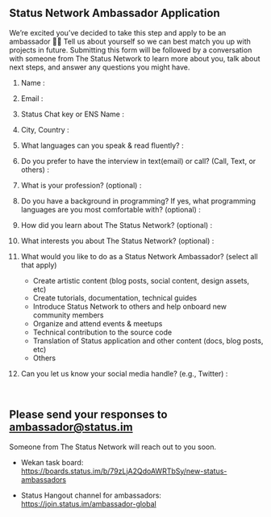 ## Status Network Ambassador Application

We’re excited you’ve decided to take this step and apply to be an ambassador  🙌🏻 Tell us about yourself so we can best match you up with projects in future. Submitting this form will be followed by a conversation with someone from The Status Network to learn more about you, talk about next steps, and answer any questions you might have.

1. Name : 

2. Email : 

3. Status Chat key or ENS Name : 

4. City, Country : 

5. What languages can you speak & read fluently? : 

6. Do you prefer to have the interview in text(email) or call? (Call, Text, or others) : 

7. What is your profession? (optional) : 

8. Do you have a background in programming? If yes, what programming languages are you most comfortable with? (optional) : 

9. How did you learn about The Status Network? (optional) : 

10. What interests you about The Status Network? (optional) : 

11. What would you like to do as a Status Network Ambassador? (select all that apply)
    - Create artistic content (blog posts, social content, design assets, etc)
    - Create tutorials, documentation, technical guides
    - Introduce Status Network to others and help onboard new community members
    - Organize and attend events & meetups
    - Technical contribution to the source code
    - Translation of Status application and other content (docs, blog posts, etc)
    - Others
    
12. Can you let us know your social media handle? (e.g., Twitter) : 

<br/>

## Please send your responses to ambassador@status.im

Someone from The Status Network will reach out to you soon.

- Wekan task board: https://boards.status.im/b/79zLjA2QdoAWRTbSy/new-status-ambassadors

- Status Hangout channel for ambassadors: https://join.status.im/ambassador-global

